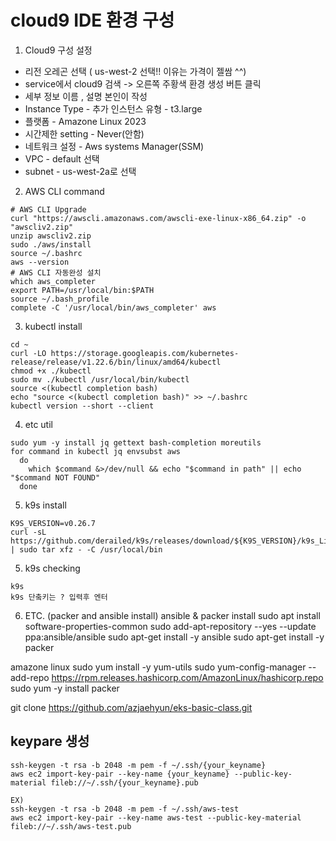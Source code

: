 # cloud9 IDE 환경 구성

1. Cloud9 구성 설정 
- 리전 오레곤 선택 ( us-west-2 선택!! 이유는 가격이 젤쌈 ^^)
- service에서 cloud9 검색 -> 오른쪽 주황색 환경 생성 버튼 클릭
- 세부 정보 이름 , 설명 본인이 작성 
- Instance Type - 추가 인스턴스 유형 - t3.large
- 플랫폼 - Amazone Linux 2023
- 시간제한 setting - Never(안함)
- 네트워크 설정 - Aws systems Manager(SSM)
- VPC - default 선택
- subnet - us-west-2a로 선택

2. AWS CLI command
```
# AWS CLI Upgrade
curl "https://awscli.amazonaws.com/awscli-exe-linux-x86_64.zip" -o "awscliv2.zip"
unzip awscliv2.zip
sudo ./aws/install
source ~/.bashrc
aws --version
# AWS CLI 자동완성 설치 
which aws_completer
export PATH=/usr/local/bin:$PATH
source ~/.bash_profile
complete -C '/usr/local/bin/aws_completer' aws
```



3. kubectl install
```
cd ~
curl -LO https://storage.googleapis.com/kubernetes-release/release/v1.22.6/bin/linux/amd64/kubectl
chmod +x ./kubectl
sudo mv ./kubectl /usr/local/bin/kubectl
source <(kubectl completion bash)
echo "source <(kubectl completion bash)" >> ~/.bashrc
kubectl version --short --client

```

4. etc util
```
sudo yum -y install jq gettext bash-completion moreutils
for command in kubectl jq envsubst aws
  do
    which $command &>/dev/null && echo "$command in path" || echo "$command NOT FOUND"
  done
```

5. k9s install
```
K9S_VERSION=v0.26.7
curl -sL https://github.com/derailed/k9s/releases/download/${K9S_VERSION}/k9s_Linux_x86_64.tar.gz | sudo tar xfz - -C /usr/local/bin 

```

5. k9s checking
```
k9s
k9s 단춬키는 ? 입력후 엔터
```


6. ETC. (packer and ansible install)
ansible & packer install
sudo apt install software-properties-common
sudo add-apt-repository --yes --update ppa:ansible/ansible
sudo apt-get install -y ansible
sudo apt-get install -y packer

amazone linux
sudo yum install -y yum-utils
sudo yum-config-manager --add-repo https://rpm.releases.hashicorp.com/AmazonLinux/hashicorp.repo
sudo yum -y install packer

git clone https://github.com/azjaehyun/eks-basic-class.git



## keypare 생성
```
ssh-keygen -t rsa -b 2048 -m pem -f ~/.ssh/{your_keyname}
aws ec2 import-key-pair --key-name {your_keyname} --public-key-material fileb://~/.ssh/{your_keyname}.pub

EX)
ssh-keygen -t rsa -b 2048 -m pem -f ~/.ssh/aws-test
aws ec2 import-key-pair --key-name aws-test --public-key-material fileb://~/.ssh/aws-test.pub
```
